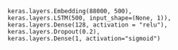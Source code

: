     keras.layers.Embedding(88000, 500),
    keras.layers.LSTM(500, input_shape=(None, 1)),
    keras.layers.Dense(128, activation = "relu"),
    keras.layers.Dropout(0.2),
    keras.layers.Dense(1, activation="sigmoid")